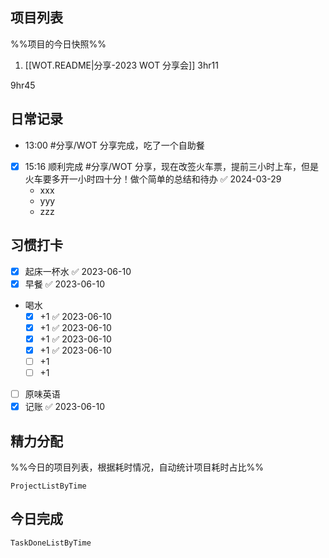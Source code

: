 ## 项目列表
%%项目的今日快照%%
1. [[WOT.README|分享-2023 WOT 分享会]] 3hr11

9hr45

## 日常记录
- 13:00 #分享/WOT 分享完成，吃了一个自助餐
- [x] 15:16 顺利完成 #分享/WOT 分享，现在改签火车票，提前三小时上车，但是火车要多开一小时四十分！做个简单的总结和待办 ✅ 2024-03-29
	- xxx
	- yyy
	- zzz

## 习惯打卡
- [x] 起床一杯水 ✅ 2023-06-10
- [x] 早餐 ✅ 2023-06-10
- 喝水
	- [x] +1 ✅ 2023-06-10
	- [x] +1 ✅ 2023-06-10
	- [x] +1 ✅ 2023-06-10
	- [x] +1 ✅ 2023-06-10
	- [ ] +1
	- [ ] +1
- [ ] 原味英语
- [x] 记账 ✅ 2023-06-10

## 精力分配
%%今日的项目列表，根据耗时情况，自动统计项目耗时占比%%
```PeriodicPARA
ProjectListByTime
```

## 今日完成
```PeriodicPARA
TaskDoneListByTime
```